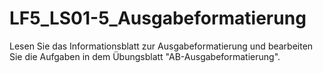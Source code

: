 # LF5_LS01-5_Ausgabeformatierung
Lesen Sie das Informationsblatt zur Ausgabeformatierung und bearbeiten Sie die Aufgaben in dem Übungsblatt "AB-Ausgabeformatierung". 
